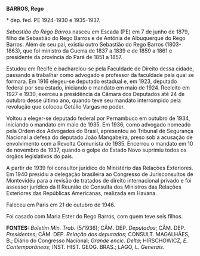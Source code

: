 **BARROS, Rego**

\* dep. fed. PE 1924-1930 e 1935-1937.

*Sebastião do Rego Barros* nasceu em Escada (PE) em 7 de junho de 1879,
filho de Sebastião do Rego Barros e de Antônia de Albuquerque do Rego
Barros. Além de seu pai, existiu outro Sebastião do Rego Barros
(1803-1863), que foi ministro da Guerra de 1837 a 1839 e de 1859 a 1861
e presidente da província do Pará de 1851 a 1857.

Estudou em Recife e bacharelou-se pela Faculdade de Direito dessa
cidade, passando a trabalhar como advogado e professor da faculdade pela
qual se formara. Em 1916 elegeu-se deputado estadual e, em 1923,
deputado federal por seu estado, iniciando o mandato em maio de 1924.
Reeleito em 1927 e 1930, exerceu a presidência da Câmara dos Deputados
até 24 de outubro desse último ano, quando teve seu mandato interrompido
pela revolução que colocou Getúlio Vargas no poder.

Voltou a eleger-se deputado federal por Pernambuco em outubro de 1934,
iniciando o mandato em maio de 1935. Em 1936, como advogado nomeado pela
Ordem dos Advogados do Brasil, apresentou ao Tribunal de Segurança
Nacional a defesa do deputado João Mangabeira, preso sob a acusação de
envolvimento com a Revolta Comunista de 1935. Encerrou o mandato em 10
de novembro de 1937, quando o golpe do Estado Novo suprimiu todos os
órgãos legislativos do país.

A partir de 1939 foi consultor jurídico do Ministério das Relações
Exteriores. Em 1940 presidiu a delegação brasileira ao Congresso de
Jurisconsultos de Montevidéu para a revisão de tratados de direito
internacional privado e foi assessor jurídico da II Reunião de Consulta
dos Ministros das Relações Exteriores das Repúblicas Americanas,
realizada em Havana.

Faleceu em Paris em 21 de outubro de 1946.

Foi casado com Maria Ester do Rego Barros, com quem teve seis filhos.

**FONTES:** *Boletim Min. Trab.* (5/1936); CÂM. DEP. *Deputados*; CÂM.
DEP. *Presidentes*; CÂM. DEP. *Relação dos deputados*; CONSULT.
MAGALHÃES, B.; Diário do Congresso Nacional; *Grande encic. Delta*;
HIRSCHOWICZ, *E. Contemporâneos*; INST. HIST. GEOG. BRAS.; LAGO, L.
*Generais.*
